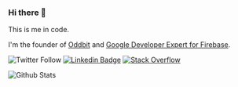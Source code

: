 ### Hi there 👋
This is me in code.

I'm the founder of [Oddbit](https://oddbit.id) and [Google Developer Expert for Firebase](https://developers.google.com/community/experts/directory/profile/profile-dennis-alund).

![Twitter Follow](https://img.shields.io/twitter/follow/DennisAlund?style=social)
[![Linkedin Badge](https://img.shields.io/badge/-DennisAlund-0077b5?style=flat-square&logo=Linkedin&logoColor=white&link=https://www.linkedin.com/in/DennisAlund/)](https://www.linkedin.com/in/DennisAlund/)
[![Stack Overflow](https://aleen42.github.io/badges/src/stackoverflow.svg)](https://stackoverflow.com/users/7967164/dennis-alund)

![Github Stats](https://github-readme-stats.vercel.app/api?username=DennisAlund&count_private=true&show_icons=true&include_all_commits=true&theme=dark)

<!--
**DennisAlund/DennisAlund** is a ✨ _special_ ✨ repository because its `README.md` (this file) appears on your GitHub profile.

Here are some ideas to get you started:

- 🔭 I’m currently working on ...
- 🌱 I’m currently learning ...
- 👯 I’m looking to collaborate on ...
- 🤔 I’m looking for help with ...
- 💬 Ask me about ...
- 📫 How to reach me: ...
- 😄 Pronouns: ...
- ⚡ Fun fact: ...
-->
